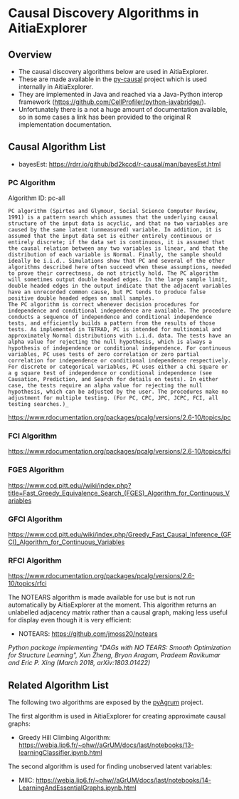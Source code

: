 # Causal Discovery Algorithms in AitiaExplorer

## Overview

- The causal discovery algorithms below are used in AitiaExplorer.
- These are made available in the [py-causal](https://github.com/bd2kccd/py-causal) project which is used internally in AitiaExplorer.
- They are implemented in Java and reached via a Java-Python interop framework (https://github.com/CellProfiler/python-javabridge/).
- Unfortunately there is a not a huge amount of documentation available, so in some cases a link has been provided to the original R implementation documentation.


## Causal Algorithm List

 - bayesEst: https://rdrr.io/github/bd2kccd/r-causal/man/bayesEst.html
 
### PC Algorithm

Algorithm ID:  pc-all

```
PC algorithm (Spirtes and Glymour, Social Science Computer Review, 1991) is a pattern search which assumes that the underlying causal structure of the input data is acyclic, and that no two variables are caused by the same latent (unmeasured) variable. In addition, it is assumed that the input data set is either entirely continuous or entirely discrete; if the data set is continuous, it is assumed that the causal relation between any two variables is linear, and that the distribution of each variable is Normal. Finally, the sample should ideally be i.i.d.. Simulations show that PC and several of the other algorithms described here often succeed when these assumptions, needed to prove their correctness, do not strictly hold. The PC algorithm will sometimes output double headed edges. In the large sample limit, double headed edges in the output indicate that the adjacent variables have an unrecorded common cause, but PC tends to produce false positive double headed edges on small samples.
The PC algorithm is correct whenever decision procedures for independence and conditional independence are available. The procedure conducts a sequence of independence and conditional independence tests, and efficiently builds a pattern from the results of those tests. As implemented in TETRAD, PC is intended for multinomial and approximately Normal distributions with i.i.d. data. The tests have an alpha value for rejecting the null hypothesis, which is always a hypothesis of independence or conditional independence. For continuous variables, PC uses tests of zero correlation or zero partial correlation for independence or conditional independence respectively. For discrete or categorical variables, PC uses either a chi square or a g square test of independence or conditional independence (see Causation, Prediction, and Search for details on tests). In either case, the tests require an alpha value for rejecting the null hypothesis, which can be adjusted by the user. The procedures make no adjustment for multiple testing. (For PC, CPC, JPC, JCPC, FCI, all testing searches.)_
```

https://www.rdocumentation.org/packages/pcalg/versions/2.6-10/topics/pc
 
### FCI Algorithm


https://www.rdocumentation.org/packages/pcalg/versions/2.6-10/topics/fci

### FGES Algorithm

https://www.ccd.pitt.edu//wiki/index.php?title=Fast_Greedy_Equivalence_Search_(FGES)_Algorithm_for_Continuous_Variables

### GFCI Algorithm

https://www.ccd.pitt.edu/wiki/index.php/Greedy_Fast_Causal_Inference_(GFCI)_Algorithm_for_Continuous_Variables

### RFCI Algorithm

https://www.rdocumentation.org/packages/pcalg/versions/2.6-10/topics/rfci
 
The NOTEARS algorithm is made available for use but is not run automatically by AitiaExplorer at the moment.
This algorithm returns an unlabelled adjacency matrix rather than a causal graph, making less useful for display even though it is very efficient:

 - NOTEARS: https://github.com/jmoss20/notears 
 
 _Python package implementing "DAGs with NO TEARS: Smooth Optimization for Structure Learning", Xun Zheng, Bryon Aragam, Pradeem Ravikumar and Eric P. Xing (March 2018, arXiv:1803.01422)_
 
## Related Algorithm List
 
The following two algorithms are exposed by the [pyAgrum](https://agrum.gitlab.io/pages/pyagrum.html) project.

The first algorithm is used in AitiaExplorer for creating approximate causal graphs:

 - Greedy Hill Climbing Algorithm: https://webia.lip6.fr/~phw//aGrUM/docs/last/notebooks/13-learningClassifier.ipynb.html
 
 The second algorithm is used for finding unobserved latent variables:
 
 - MIIC: https://webia.lip6.fr/~phw//aGrUM/docs/last/notebooks/14-LearningAndEssentialGraphs.ipynb.html